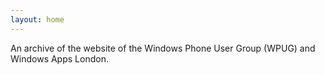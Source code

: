 ```yaml
---
layout: home
---
```


An archive of the website of the Windows Phone User Group (WPUG) and Windows Apps London.
